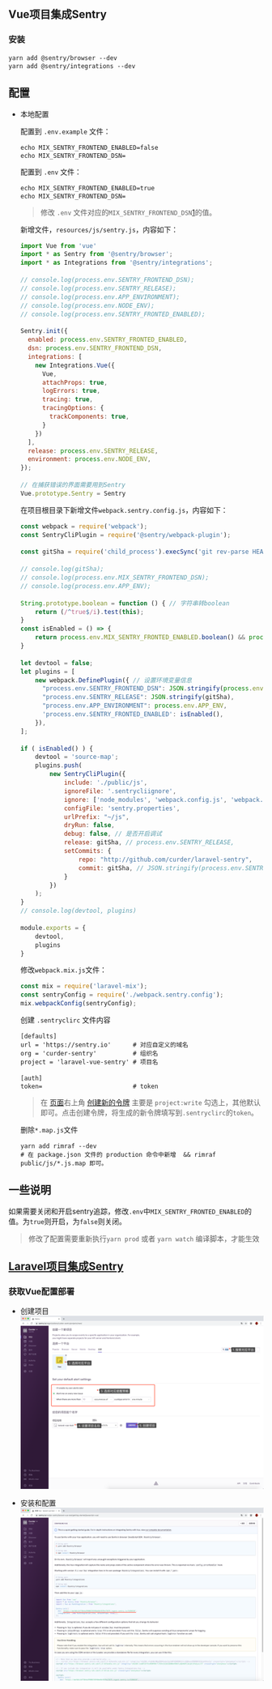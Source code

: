 ## Vue项目集成Sentry

### 安装

```
yarn add @sentry/browser --dev
yarn add @sentry/integrations --dev
```                                

## 配置

- 本地配置

    配置到 `.env.example` 文件：

    ```
    echo MIX_SENTRY_FRONTEND_ENABLED=false
    echo MIX_SENTRY_FRONTEND_DSN=
    ```
    配置到 `.env` 文件：

    ```
    echo MIX_SENTRY_FRONTEND_ENABLED=true
    echo MIX_SENTRY_FRONTEND_DSN=
    ```             

    > 修改 `.env` 文件对应的`MIX_SENTRY_FRONTEND_DSN`[1](#获取Vue配置部署)的值。

    新增文件，`resources/js/sentry.js`，内容如下：
    ```js
    import Vue from 'vue'
    import * as Sentry from '@sentry/browser';
    import * as Integrations from '@sentry/integrations';
    
    // console.log(process.env.SENTRY_FRONTEND_DSN);
    // console.log(process.env.SENTRY_RELEASE);
    // console.log(process.env.APP_ENVIRONMENT);
    // console.log(process.env.NODE_ENV);
    // console.log(process.env.SENTRY_FRONTED_ENABLED);
    
    Sentry.init({
      enabled: process.env.SENTRY_FRONTED_ENABLED,
      dsn: process.env.SENTRY_FRONTEND_DSN,
      integrations: [
        new Integrations.Vue({
          Vue,
          attachProps: true,
          logErrors: true,
          tracing: true,
          tracingOptions: {
            trackComponents: true,
          }
        })
      ],
      release: process.env.SENTRY_RELEASE,
      environment: process.env.NODE_ENV,
    });
    
    // 在捕获错误的界面需要用到Sentry
    Vue.prototype.Sentry = Sentry
    ```
    
    在项目根目录下新增文件`webpack.sentry.config.js`，内容如下：
    ```js
    const webpack = require('webpack');
    const SentryCliPlugin = require('@sentry/webpack-plugin');
    
    const gitSha = require('child_process').execSync('git rev-parse HEAD').toString().trim()
    
    // console.log(gitSha);
    // console.log(process.env.MIX_SENTRY_FRONTEND_DSN);
    // console.log(process.env.APP_ENV);
    
    String.prototype.boolean = function () { // 字符串转boolean
        return (/^true$/i).test(this);
    }
    const isEnabled = () => {
        return process.env.MIX_SENTRY_FRONTED_ENABLED.boolean() && process.env.NODE_ENV === 'production';
    }
    
    let devtool = false;
    let plugins = [
        new webpack.DefinePlugin({ // 设置环境变量信息
          "process.env.SENTRY_FRONTEND_DSN": JSON.stringify(process.env.MIX_SENTRY_FRONTEND_DSN), // the value from .env file, see: https://laravel.com/docs/7.x/mix
          "process.env.SENTRY_RELEASE": JSON.stringify(gitSha),
          "process.env.APP_ENVIRONMENT": process.env.APP_ENV,
          'process.env.SENTRY_FRONTED_ENABLED': isEnabled(),
        }),
    ];
    
    if ( isEnabled() ) {
        devtool = 'source-map';
        plugins.push(
            new SentryCliPlugin({
                include: './public/js',
                ignoreFile: '.sentrycliignore',
                ignore: ['node_modules', 'webpack.config.js', 'webpack.mix.js'],
                configFile: 'sentry.properties',
                urlPrefix: "~/js",
                dryRun: false,
                debug: false, // 是否开启调试
                release: gitSha, // process.env.SENTRY_RELEASE,
                setCommits: {
                    repo: "http://github.com/curder/laravel-sentry",
                    commit: gitSha, // JSON.stringify(process.env.SENTRY_RELEASE),
                }
            })
        );
    }
    // console.log(devtool, plugins)
    
    module.exports = {
        devtool,
        plugins
    }
    ```    
  
    修改`webpack.mix.js`文件：
    
    ```js
    const mix = require('laravel-mix');
    const sentryConfig = require('./webpack.sentry.config');
    mix.webpackConfig(sentryConfig);
    ```                
  
    创建 `.sentryclirc` 文件内容
    ```
    [defaults]
    url = 'https://sentry.io'      # 对应自定义的域名
    org = 'curder-sentry'          # 组织名
    project = 'laravel-vue-sentry' # 项目名
    
    [auth]
    token=                         # token
    ```
    > 在 [页面](https://sentry.io/settings/account/api/auth-tokens/)右上角 [创建新的令牌](https://sentry.io/settings/account/api/auth-tokens/new-token/)
    主要是 `project:write` 勾选上，其他默认即可。点击创建令牌，将生成的新令牌填写到`.sentryclirc`的`token`。                                                                                                                                                                                                                                                                                                                                                                                                                                                                                                                                                                                                                                                                                                                                                                                                                                                                                                                                                                                                                                                                                                                                                                                                                                                                                                                                                                                                                                                                                                                                                                                                                                                                                                                                                                                                                                                                                                                                                                                                                                                                                                                                                                                                                                                                                                                                                                                                                                                                                                                                                                                                                                                                                                                                                                                                                                                                                                                                                                                                                                                                                                                                                                                                                                                                                                                                                                                                                                                                                                                                                                                                                                                                                                                                                                                                                                                           

                                                                                                                                                                                                                                                                                                                                                                                                                                                                                                                                                                                                                                                                                                                                                                                                                                                                                                                                                                                                                                                                                                                                                                                                                                                                                                                                                                                                                                                                                                                                                                                                                                                                                                                                                                                                                                                                                                                                                                                                                                                                                                                                                                                                                                                                                                                                                                                                                                                                                                                                                                                                                                                                                                                                                                                                                                                                                                                                                                                                                                                                                                                                                                                                                                                                                                                                                                                                                                                                                                                                                                                                                                                                                                                                                                                                                                                           
                                                                                                                                                                                                                                                                                                                                                                                                                                                                                                                                                                                                                                                                                                                                                                                                                                                                                                                                                                                                                                                                                                                                                                                                                                                                                                                                                                                                                                                                                                                                                                                                                                                                                                                                                                                                                                                                                                                                                                                                                                                                                                                                                                                                                                                                                                                                                                                                                                                                                                                                                                                                                                                                                                                                                                                                                                                                                                                                                                                                                                                                                                                                                                                                                                                                                                                                                                                                                                                                                                                                                                                                                                                                                                                                                                                                                                                           
    
    删除`*.map.js`文件
    
    ```
    yarn add rimraf --dev
    # 在 package.json 文件的 production 命令中新增  && rimraf public/js/*.js.map 即可。 
    ```
    

## 一些说明

如果需要关闭和开启sentry追踪，修改`.env`中`MIX_SENTRY_FRONTED_ENABLED`的值。为`true`则开启，为`false`则关闭。

> 修改了配置需要重新执行`yarn prod` 或者 `yarn watch` 编译脚本，才能生效


## [Laravel项目集成Sentry](/README.md) 


### 获取Vue配置部署

- 创建项目
  ![](/resources/images/create-project-for-vuejs.png)
  
- 安装和配置
  ![](/resources/images/install-and-configuration-for-vuejs.png)


